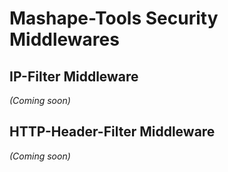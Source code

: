# Mashape-Tools Security Middlewares

## IP-Filter Middleware

_(Coming soon)_


## HTTP-Header-Filter Middleware

_(Coming soon)_